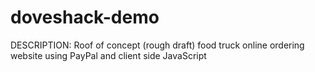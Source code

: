 # doveshack-demo

DESCRIPTION:
Roof of concept (rough draft) food truck online ordering website using PayPal and client side JavaScript
